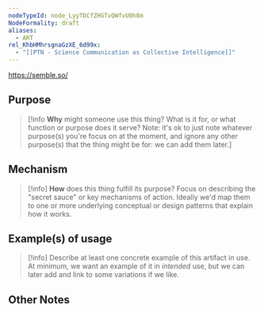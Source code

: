 ```yaml
---
nodeTypeId: node_LyyTDCfZHGTvQWfvU0h8m
NodeFormality: draft
aliases:
  - ART
rel_KhbHMhrsgnaGzXE_6d99x:
  - "[[PTN - Science Communication as Collective Intelligence]]"
---
```

https://semble.so/
## Purpose
> [!info **Why** might someone use this thing? What is it for, or what function or purpose does it serve? Note: it's ok to just note whatever purpose(s) you're focus on at the moment, and ignore any other purpose(s) that the thing might be for: we can add them later.]


## Mechanism
> [!info] **How** does this thing fulfill its purpose? Focus on describing the "secret sauce" or key mechanisms of action. Ideally we'd map them to one or more underlying conceptual or design patterns that explain how it works.

## Example(s) of usage
> [!info] Describe at least one concrete example of this artifact in use. At minimum, we want an example of it in *intended* use, but we can later add and link to some variations if we like.

## Other Notes